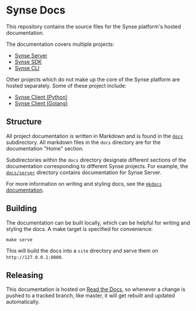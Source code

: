 # Synse Docs

This repository contains the source files for the Synse platform's hosted documentation.

The documentation covers multiple projects:

- [Synse Server](https://github.com/vapor-ware/synse-server)
- [Synse SDK](https://github.com/vapor-ware/synse-sdk)
- [Synse CLI](https://github.com/vapor-ware/synse-cli)

Other projects which do not make up the core of the Synse platform are hosted separately.
Some of these project include:

- [Synse Client (Python)](https://github.com/vapor-ware/synse-client-python)
- [Synse Client (Golang)](https://github.com/vapor-ware/synse-client-go)

## Structure

All project documentation is written in Markdown and is found in the [`docs`](docs)
subdirectory. All markdown files in the `docs` directory are for the documentation
"Home" section.

Subdirectories within the `docs` directory designate different sections of the documentation
corresponding to different Synse projects. For example, the [`docs/server`](docs/server)
directory contains documentation for Synse Server.

For more information on writing and styling docs, see the [`mkdocs` documentation](https://www.mkdocs.org/).

## Building

The documentation can be built locally, which can be helpful for writing and styling the docs.
A make target is specified for convenience:

```
make serve
```

This will build the docs into a `site` directory and serve them on `http://127.0.0.1:8000`.

## Releasing

This documentation is hosted on [Read the Docs](https://readthedocs.org/), so whenever a change is
pushed to a tracked branch, like master, it will get rebuilt and updated automatically.
